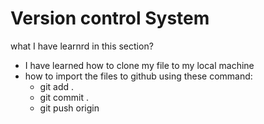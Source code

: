 # Version control System

what I have learnrd in this section? 
* I have learned how to clone my file to my local machine 
* how to import the files to github using these command:
    * git add .
    * git commit .
    * git push origin
